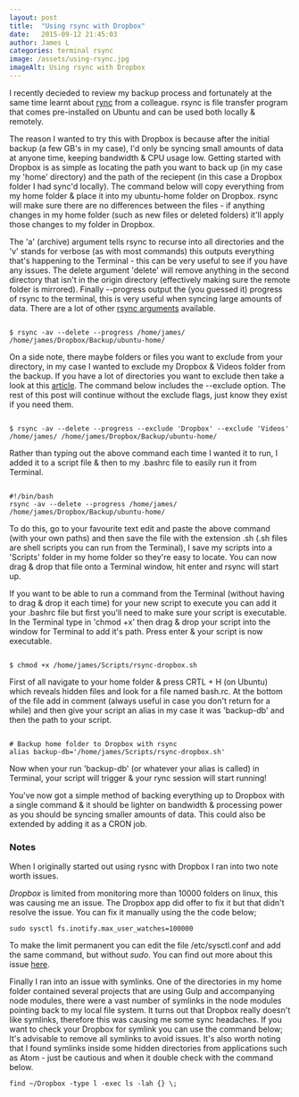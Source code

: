 ```yaml
---
layout: post
title:  "Using rsync with Dropbox"
date:   2015-09-12 21:45:03
author: James L
categories: terminal rsync
image: /assets/using-rsync.jpg
imageAlt: Using rsync with Dropbox
---
```


I recently decieded to review my backup process and fortunately at the same time learnt about [rync](http://linux.die.net/man/1/rsync) from a colleague. rsync is file transfer program that comes pre-installed on Ubuntu and can be used both locally & remotely.

The reason I wanted to try this with Dropbox is because after the initial backup (a few GB's in my case), I'd only be syncing small amounts of data at anyone time, keeping bandwidth & CPU usage low. Getting started with Dropbox is as simple as locating the path you want to back up (in my case my 'home' directory) and the path of the reciepent (in this case a Dropbox folder I had sync'd locally). The command below will copy everything from my home folder & place it into my ubuntu-home folder on Dropbox. rsync will make sure there are no differences between the files - if anything changes in my home folder (such as new files or deleted folders) it'll apply those changes to my folder in Dropbox.

The 'a' (archive) argument tells rsync to recurse into all directories and the 'v' stands for verbose (as with most commands) this outputs everything that's happening to the Terminal - this can be very useful to see if you have any issues. The delete argument 'delete' will remove anything in the second directory that isn't in the origin directory (effectively making sure the remote folder is mirrored). Finally --progress output the (you guessed it) progress of rsync to the terminal, this is very useful when syncing large amounts of data. There are a lot of other [rsync arguments](http://www.evbackup.com/support-commonly-used-rsync-arguments/) available.

<pre><code class="language-bash">
$ rsync -av --delete --progress /home/james/ /home/james/Dropbox/Backup/ubuntu-home/
</code></pre>

On a side note, there maybe folders or files you want to exclude from your directory, in my case I wanted to exclude my Dropbox & Videos folder from the backup. If you have a lot of directories you want to exclude then take a look at this [article](http://articles.slicehost.com/2007/10/10/rsync-exclude-files-and-folders). The command below includes the --exclude option. The rest of this post will continue without the exclude flags, just know they exist if you need them.

<pre><code class="language-bash">
$ rsync -av --delete --progress --exclude 'Dropbox' --exclude 'Videos' /home/james/ /home/james/Dropbox/Backup/ubuntu-home/
</code></pre>

Rather than typing out the above command each time I wanted it to run, I added it to a script file & then to my .bashrc file to easily run it from Terminal.

<pre><code class="language-bash">
#!/bin/bash
rsync -av --delete --progress /home/james/ /home/james/Dropbox/Backup/ubuntu-home/
</code></pre>

To do this, go to your favourite text edit and paste the above command (with your own paths) and then save the file with the extension .sh (.sh files are shell scripts you can run from the Terminal), I save my scripts into a 'Scripts' folder in my home folder so they're easy to locate. You can now drag & drop that file onto a Terminal window, hit enter and rsync will start up.

If you want to be able to run a command from the Terminal (without having to drag & drop it each time) for your new script to execute you can add it your .bashrc file but first you'll need to make sure your script is executable. In the Terminal type in 'chmod +x' then drag & drop your script into the window for Terminal to add it's path. Press enter & your script is now executable.

<pre><code class="language-bash">
$ chmod +x /home/james/Scripts/rsync-dropbox.sh
</code></pre>

First of all navigate to your home folder & press CRTL + H (on Ubuntu) which reveals hidden files and look for a file named bash.rc. At the bottom of the file add in comment (always useful in case you don't return for a while) and then give your script an alias in my case it was 'backup-db' and then the path to your script.

<pre><code class="language-bash">
# Backup home folder to Dropbox with rsync
alias backup-db='/home/james/Scripts/rsync-dropbox.sh'
</code></pre>

Now when your run 'backup-db' (or whatever your alias is called) in Terminal, your script will trigger & your rync session will start running!

You've now got a simple method of backing everything up to Dropbox with a single command & it should be lighter on bandwidth & processing power as you should be syncing smaller amounts of data. This could also be extended by adding it as a CRON job.

### Notes
When I originally started out using rysnc with Dropbox I ran into two note worth issues.

*Dropbox* is limited from monitoring more than 10000 folders on linux, this was causing me an issue. The Dropbox app did offer to fix it but that didn't resolve the issue. You can fix it manually using the the code below;

<pre><code class="language-bash">sudo sysctl fs.inotify.max_user_watches=100000</code></pre>

To make the limit permanent you can edit the file /etc/sysctl.conf and add the same command, but without _sudo_. You can find out more about this issue [here](https://www.dropbox.com/help/145).

Finally I ran into an issue with symlinks. One of the directories in my home folder contained several projects that are using Gulp and accompanying node modules, there were a vast number of symlinks in the node modules pointing back to my local file system. It turns out that Dropbox really doesn't like symlinks, therefore this was causing me some sync headaches. If you want to check your Dropbox for symlink you can use the command below; It's advisable to remove all symlinks to avoid issues. It's also worth noting that I found symlinks inside some hidden directories from applications such as Atom - just be cautious and when it double check with the command below.

<pre><code class="language-bash">find ~/Dropbox -type l -exec ls -lah {} \;</code></pre>

